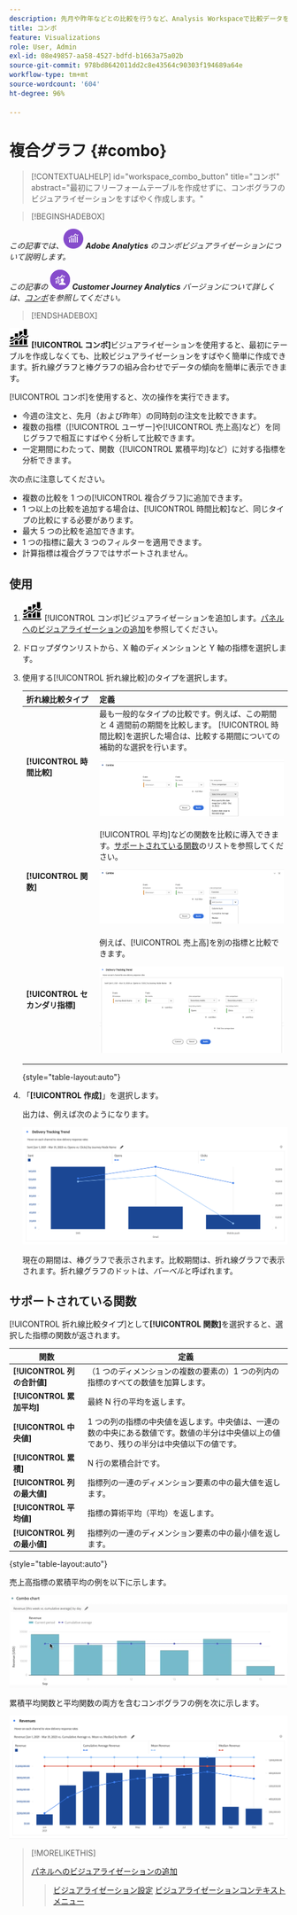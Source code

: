```yaml
---
description: 先月や昨年などとの比較を行うなど、Analysis Workspaceで比較データを視覚化する方法を説明します。
title: コンボ
feature: Visualizations
role: User, Admin
exl-id: 08e49857-aa58-4527-bdfd-b1663a75a02b
source-git-commit: 978bd8642011dd2c8e43564c90303f194689a64e
workflow-type: tm+mt
source-wordcount: '604'
ht-degree: 96%

---
```


# 複合グラフ {#combo}

<!-- markdownlint-disable MD034 -->

>[!CONTEXTUALHELP]
>id="workspace_combo_button"
>title="コンボ"
>abstract="最初にフリーフォームテーブルを作成せずに、コンボグラフのビジュアライゼーションをすばやく作成します。"

<!-- markdownlint-enable MD034 -->


>[!BEGINSHADEBOX]

_この記事では、_![AdobeAnalytics](/help/assets/icons/AdobeAnalytics.svg) _**Adobe Analytics** のコンボビジュアライゼーションについて説明します。_

_この記事の_ ![CustomerJourneyAnalytics](/help/assets/icons/CustomerJourneyAnalytics.svg) _**Customer Journey Analytics** バージョンについて詳しくは、[コンボ](https://experienceleague.adobe.com/ja/docs/analytics-platform/using/cja-workspace/visualizations/combo-charts)を参照してください。_

>[!ENDSHADEBOX]


![コンボグラフ](/help/assets/icons/ComboChart.svg) **[!UICONTROL コンボ]**&#x200B;ビジュアライゼーションを使用すると、最初にテーブルを作成しなくても、比較ビジュアライゼーションをすばやく簡単に作成できます。折れ線グラフと棒グラフの組み合わせでデータの傾向を簡単に表示できます。

[!UICONTROL コンボ]を使用すると、次の操作を実行できます。

* 今週の注文と、先月（および昨年）の同時刻の注文を比較できます。
* 複数の指標（[!UICONTROL ユーザー]や[!UICONTROL 売上高]など）を同じグラフで相互にすばやく分析して比較できます。
* 一定期間にわたって、関数（[!UICONTROL 累積平均]など）に対する指標を分析できます。

次の点に注意してください。

* 複数の比較を 1 つの[!UICONTROL 複合グラフ]に追加できます。
* 1 つ以上の比較を追加する場合は、[!UICONTROL 時間比較]など、同じタイプの比較にする必要があります。
* 最大 5 つの比較を追加できます。
* 1 つの指標に最大 3 つのフィルターを適用できます。
* 計算指標は複合グラフではサポートされません。

## 使用

1. ![コメント](/help/assets/icons/ComboChart.svg) [!UICONTROL コンボ]ビジュアライゼーションを追加します。[パネルへのビジュアライゼーションの追加](freeform-analysis-visualizations.md#add-visualizations-to-a-panel)を参照してください。

1. ドロップダウンリストから、X 軸のディメンションと Y 軸の指標を選択します。

1. 使用する[!UICONTROL 折れ線比較]のタイプを選択します。

   | 折れ線比較タイプ | 定義 |
   | --- | --- |
   | **[!UICONTROL 時間比較]** | 最も一般的なタイプの比較です。例えば、この期間と 4 週間前の期間を比較します。 [!UICONTROL 時間比較]を選択した場合は、比較する期間についての補助的な選択を行います。<p>![選択された期間と期間のセカンダリ選択フィールドの折れ線比較。](assets/combo-time-period.png) |
   | **[!UICONTROL 関数]** | [!UICONTROL 平均]などの関数を比較に導入できます。[サポートされている関数](#supported-functions)のリストを参照してください。<p>![選択された関数と使用可能なサポートされている関数のリストを示す折れ線比較ドロップダウンメニュー。](assets/combo-functions.png) |
   | **[!UICONTROL セカンダリ指標]** | 例えば、[!UICONTROL 売上高]を別の指標と比較できます。<p>![2 つの指標を比較したコンボグラフ。](assets/combo-2metrics-settings.png) |

   {style="table-layout:auto"}

1. 「**[!UICONTROL 作成]**」を選択します。

   出力は、例えば次のようになります。

   ![現在の期間を棒グラフで示し、比較期間を折れ線グラフで示したコンボグラフ](assets/combo-output.png)

   現在の期間は、棒グラフで表示されます。比較期間は、折れ線グラフで表示されます。折れ線グラフのドットは、*バーベル*&#x200B;と呼ばれます。

## サポートされている関数

[!UICONTROL 折れ線比較タイプ]として&#x200B;**[!UICONTROL 関数]**&#x200B;を選択すると、選択した指標の関数が返されます。

| 関数 | 定義 |
| --- | --- |
| **[!UICONTROL 列の合計値]** | （1 つのディメンションの複数の要素の）1 つの列内の指標のすべての数値を加算します。 |
| **[!UICONTROL 累加平均]** | 最終 N 行の平均を返します。 |
| **[!UICONTROL 中央値]** | 1 つの列の指標の中央値を返します。中央値は、一連の数の中央にある数値です。数値の半分は中央値以上の値であり、残りの半分は中央値以下の値です。 |
| **[!UICONTROL 累積]** | N 行の累積合計です。 |
| **[!UICONTROL 列の最大値]** | 指標列の一連のディメンション要素の中の最大値を返します。 |
| **[!UICONTROL 平均値]** | 指標の算術平均（平均）を返します。 |
| **[!UICONTROL 列の最小値]** | 指標列の一連のディメンション要素の中の最小値を返します。 |

{style="table-layout:auto"}

売上高指標の累積平均の例を以下に示します。

![累積平均を示すコンボグラフ](assets/combo-cumul-avg.png)

累積平均関数と平均関数の両方を含むコンボグラフの例を次に示します。

![累積平均関数と平均関数の両方を示すコンボグラフ。](assets/combo-three-functions.png)

>[!MORELIKETHIS]
>
>[パネルへのビジュアライゼーションの追加](/help/analyze/analysis-workspace/visualizations/freeform-analysis-visualizations.md#add-visualizations-to-a-panel)
>>[ビジュアライゼーション設定](/help/analyze/analysis-workspace/visualizations/freeform-analysis-visualizations.md#settings)
>>[ビジュアライゼーションコンテキストメニュー](/help/analyze/analysis-workspace/visualizations/freeform-analysis-visualizations.md#context-menu)
>
